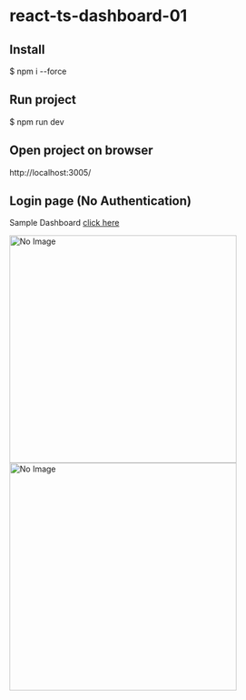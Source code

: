 # react-ts-dashboard-01

## Install
$ npm i --force

## Run project
$ npm run dev

## Open project on browser
http://localhost:3005/

## Login page (No Authentication)
<p>Sample Dashboard <a href="https://404-notfound-dev.com/free-dashboard/dashboard01/" target="_blank" rel="noopener noreferrer">click here</a></p>

<div>
<image src="https://raw.githubusercontent.com/sataporn1995/react-ts-dashboard-01/main/public/images/login.jpg" alt="No Image" width="400" />
<image src="https://raw.githubusercontent.com/sataporn1995/react-ts-dashboard-01/main/public/images/page.jpg" alt="No Image" width="400" />
</div>

